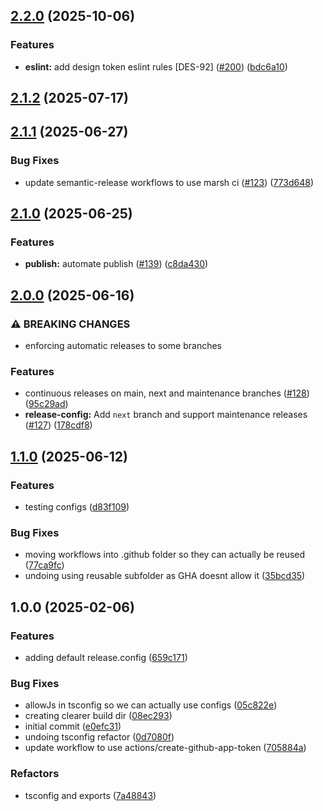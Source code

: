 ## [2.2.0](https://github.com/marshmallow-insurance/campfire/compare/v2.1.2...v2.2.0) (2025-10-06)

### Features

* **eslint:** add design token eslint rules [DES-92] ([#200](https://github.com/marshmallow-insurance/campfire/issues/200)) ([bdc6a10](https://github.com/marshmallow-insurance/campfire/commit/bdc6a103d3633b1baf1183326de9318d73e103ba))

## [2.1.2](https://github.com/marshmallow-insurance/campfire/compare/v2.1.1...v2.1.2) (2025-07-17)

## [2.1.1](https://github.com/marshmallow-insurance/campfire/compare/v2.1.0...v2.1.1) (2025-06-27)

### Bug Fixes

* update semantic-release workflows to use marsh ci ([#123](https://github.com/marshmallow-insurance/campfire/issues/123)) ([773d648](https://github.com/marshmallow-insurance/campfire/commit/773d6489fe317a3c03a0eb6aea6a026e533baccd))

## [2.1.0](https://github.com/marshmallow-insurance/campfire/compare/v2.0.0...v2.1.0) (2025-06-25)

### Features

* **publish:** automate publish ([#139](https://github.com/marshmallow-insurance/campfire/issues/139)) ([c8da430](https://github.com/marshmallow-insurance/campfire/commit/c8da43071a0827a2a8c19816dc47b0a57c6cd5e2))

## [2.0.0](https://github.com/marshmallow-insurance/campfire/compare/v1.1.0...v2.0.0) (2025-06-16)

### ⚠ BREAKING CHANGES

* enforcing automatic releases to some branches

### Features

* continuous releases on main, next and maintenance branches ([#128](https://github.com/marshmallow-insurance/campfire/issues/128)) ([95c29ad](https://github.com/marshmallow-insurance/campfire/commit/95c29ad86142ccf01d67383b3f07d08092f2a612))
* **release-config:** Add `next` branch and support maintenance releases ([#127](https://github.com/marshmallow-insurance/campfire/issues/127)) ([178cdf8](https://github.com/marshmallow-insurance/campfire/commit/178cdf8fa1515d8fbcdc2a2297f69b71e92ef387))

## [1.1.0](https://github.com/marshmallow-insurance/campfire/compare/v1.0.0...v1.1.0) (2025-06-12)

### Features

* testing configs ([d83f109](https://github.com/marshmallow-insurance/campfire/commit/d83f10903dd695ff5cd34001a0157c2193b8a037))

### Bug Fixes

* moving workflows into .github folder so they can actually be reused ([77ca9fc](https://github.com/marshmallow-insurance/campfire/commit/77ca9fc41d24a7a9de30aed109e4ac48db01fb23))
* undoing using reusable subfolder as GHA doesnt allow it ([35bcd35](https://github.com/marshmallow-insurance/campfire/commit/35bcd35fbb827a003e1332d3a2b77248565fc5b7))

## 1.0.0 (2025-02-06)

### Features

* adding default release.config ([659c171](https://github.com/marshmallow-insurance/campfire/commit/659c171e21c6fc6858d5b6d967c316c6f2dcd6f8))

### Bug Fixes

* allowJs in tsconfig so we can actually use configs ([05c822e](https://github.com/marshmallow-insurance/campfire/commit/05c822eaf3ef47f4036ef9e55da82a0294df4398))
* creating clearer build dir ([08ec293](https://github.com/marshmallow-insurance/campfire/commit/08ec293cc7d0d1dca9e443a27804d9258c2c8a7c))
* initial commit ([e0efc31](https://github.com/marshmallow-insurance/campfire/commit/e0efc310c4c603df058d1cfc244695d5a4923f67))
* undoing tsconfig refactor ([0d7080f](https://github.com/marshmallow-insurance/campfire/commit/0d7080fe839731b4e6c9716d707a7335ebc68d72))
* update workflow to use actions/create-github-app-token ([705884a](https://github.com/marshmallow-insurance/campfire/commit/705884a75cfba1d997457266a2d2b3b3262b193e))

### Refactors

* tsconfig and exports ([7a48843](https://github.com/marshmallow-insurance/campfire/commit/7a488435aaa186f55150ea49c8141d20b654c882))
